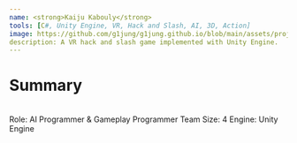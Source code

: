 ```yaml
---
name: <strong>Kaiju Kabouly</strong> 
tools: [C#, Unity Engine, VR, Hack and Slash, AI, 3D, Action]
image: https://github.com/g1jung/g1jung.github.io/blob/main/assets/project/Starfish%20SWAT%20Team/SST_title.PNG?raw=true
description: A VR hack and slash game implemented with Unity Engine.
---
```

# **Summary**

<br>
Role: AI Programmer & Gameplay Programmer
Team Size: 4
Engine: Unity Engine